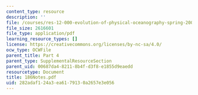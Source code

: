 ```yaml
---
content_type: resource
description: ''
file: /courses/res-12-000-evolution-of-physical-oceanography-spring-2007/282adaf124a3ea6179130a2657e3e056_186Notes.pdf
file_size: 2616601
file_type: application/pdf
learning_resource_types: []
license: https://creativecommons.org/licenses/by-nc-sa/4.0/
ocw_type: OCWFile
parent_title: Part 4
parent_type: SupplementalResourceSection
parent_uid: 00687da4-8211-8b4f-d3f8-e1855d9eaedd
resourcetype: Document
title: 186Notes.pdf
uid: 282adaf1-24a3-ea61-7913-0a2657e3e056
---
```

